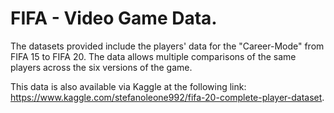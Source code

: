 # FIFA - Video Game Data.
The datasets provided include the players' data for the "Career-Mode" from FIFA 15 to FIFA 20.
The data allows multiple comparisons of the same players across the six versions of the game.

This data is also available via Kaggle at the following link: https://www.kaggle.com/stefanoleone992/fifa-20-complete-player-dataset.

